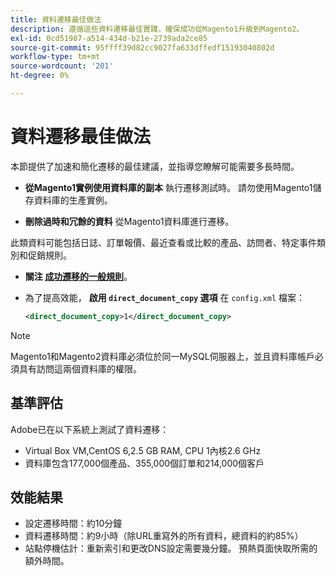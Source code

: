 ```yaml
---
title: 資料遷移最佳做法
description: 遵循這些資料遷移最佳實踐，確保成功從Magento1升級到Magento2。
exl-id: 0cd51987-a514-434d-b21e-2739ada2ce85
source-git-commit: 95ffff39d82cc9027fa633dffedf15193040802d
workflow-type: tm+mt
source-wordcount: '201'
ht-degree: 0%

---
```


# 資料遷移最佳做法

本節提供了加速和簡化遷移的最佳建議，並指導您瞭解可能需要多長時間。

* **從Magento1實例使用資料庫的副本** 執行遷移測試時。 請勿使用Magento1儲存資料庫的生產實例。

* **刪除過時和冗餘的資料** 從Magento1資料庫進行遷移。

此類資料可能包括日誌、訂單報價、最近查看或比較的產品、訪問者、特定事件類別和促銷規則。

* **關注 [成功遷移的一般規則](migrate-data/overview.md#migration-overview)**。

* 為了提高效能， **啟用 `direct_document_copy` 選項** 在 `config.xml` 檔案：

   ```xml
   <direct_document_copy>1</direct_document_copy>
   ```

>[!NOTE]
>
>Magento1和Magento2資料庫必須位於同一MySQL伺服器上，並且資料庫帳戶必須具有訪問這兩個資料庫的權限。

## 基準評估

Adobe已在以下系統上測試了資料遷移：

* Virtual Box VM,CentOS 6,2.5 GB RAM, CPU 1內核2.6 GHz
* 資料庫包含177,000個產品、355,000個訂單和214,000個客戶

## 效能結果

* 設定遷移時間：約10分鐘
* 資料遷移時間：約9小時（除URL重寫外的所有資料，總資料的約85%）
* 站點停機估計：重新索引和更改DNS設定需要幾分鐘。 預熱頁面快取所需的額外時間。
